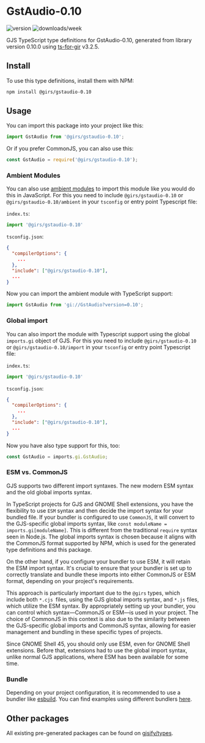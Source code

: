 
# GstAudio-0.10

![version](https://img.shields.io/npm/v/@girs/gstaudio-0.10)
![downloads/week](https://img.shields.io/npm/dw/@girs/gstaudio-0.10)


GJS TypeScript type definitions for GstAudio-0.10, generated from library version 0.10.0 using [ts-for-gir](https://github.com/gjsify/ts-for-gir) v3.2.5.


## Install

To use this type definitions, install them with NPM:
```bash
npm install @girs/gstaudio-0.10
```

## Usage

You can import this package into your project like this:
```ts
import GstAudio from '@girs/gstaudio-0.10';
```

Or if you prefer CommonJS, you can also use this:
```ts
const GstAudio = require('@girs/gstaudio-0.10');
```

### Ambient Modules

You can also use [ambient modules](https://github.com/gjsify/ts-for-gir/tree/main/packages/cli#ambient-modules) to import this module like you would do this in JavaScript.
For this you need to include `@girs/gstaudio-0.10` or `@girs/gstaudio-0.10/ambient` in your `tsconfig` or entry point Typescript file:

`index.ts`:
```ts
import '@girs/gstaudio-0.10'
```

`tsconfig.json`:
```json
{
  "compilerOptions": {
    ...
  },
  "include": ["@girs/gstaudio-0.10"],
  ...
}
```

Now you can import the ambient module with TypeScript support: 

```ts
import GstAudio from 'gi://GstAudio?version=0.10';
```

### Global import

You can also import the module with Typescript support using the global `imports.gi` object of GJS.
For this you need to include `@girs/gstaudio-0.10` or `@girs/gstaudio-0.10/import` in your `tsconfig` or entry point Typescript file:

`index.ts`:
```ts
import '@girs/gstaudio-0.10'
```

`tsconfig.json`:
```json
{
  "compilerOptions": {
    ...
  },
  "include": ["@girs/gstaudio-0.10"],
  ...
}
```

Now you have also type support for this, too:

```ts
const GstAudio = imports.gi.GstAudio;
```


### ESM vs. CommonJS

GJS supports two different import syntaxes. The new modern ESM syntax and the old global imports syntax.

In TypeScript projects for GJS and GNOME Shell extensions, you have the flexibility to use `ESM` syntax and then decide the import syntax for your bundled file. If your bundler is configured to use `CommonJS`, it will convert to the GJS-specific global imports syntax, like `const moduleName = imports.gi[moduleName]`. This is different from the traditional `require` syntax seen in Node.js. The global imports syntax is chosen because it aligns with the CommonJS format supported by NPM, which is used for the generated type definitions and this package.

On the other hand, if you configure your bundler to use ESM, it will retain the ESM import syntax. It's crucial to ensure that your bundler is set up to correctly translate and bundle these imports into either CommonJS or ESM format, depending on your project's requirements.

This approach is particularly important due to the `@girs` types, which include both `*.cjs `files, using the GJS global imports syntax, and `*.js` files, which utilize the ESM syntax. By appropriately setting up your bundler, you can control which syntax—CommonJS or ESM—is used in your project. The choice of CommonJS in this context is also due to the similarity between the GJS-specific global imports and CommonJS syntax, allowing for easier management and bundling in these specific types of projects.

Since GNOME Shell 45, you should only use ESM, even for GNOME Shell extensions. Before that, extensions had to use the global import syntax, unlike normal GJS applications, where ESM has been available for some time.

### Bundle

Depending on your project configuration, it is recommended to use a bundler like [esbuild](https://esbuild.github.io/). You can find examples using different bundlers [here](https://github.com/gjsify/ts-for-gir/tree/main/examples).

## Other packages

All existing pre-generated packages can be found on [gjsify/types](https://github.com/gjsify/types).

